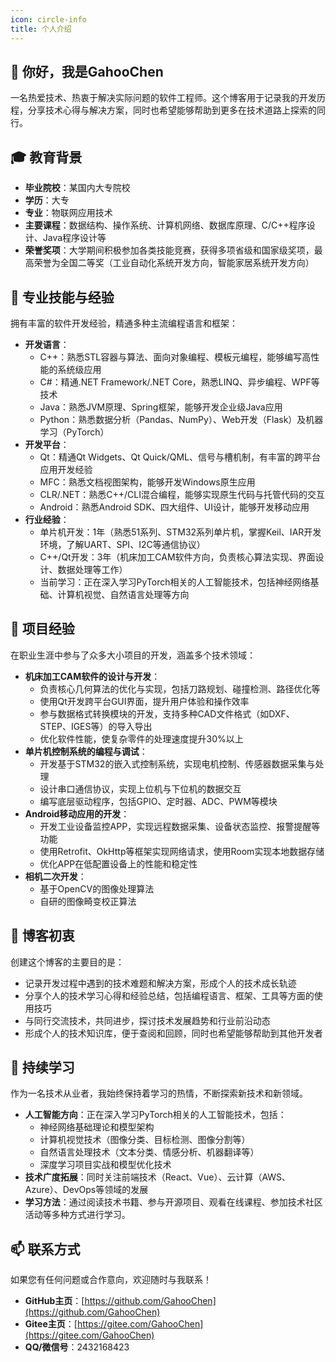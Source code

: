 ```yaml
---
icon: circle-info
title: 个人介绍
---
```


## 👋 你好，我是GahooChen

一名热爱技术、热衷于解决实际问题的软件工程师。这个博客用于记录我的开发历程，分享技术心得与解决方案，同时也希望能够帮助到更多在技术道路上探索的同行。

## 🎓 教育背景

- **毕业院校**：某国内大专院校
- **学历**：大专
- **专业**：物联网应用技术
- **主要课程**：数据结构、操作系统、计算机网络、数据库原理、C/C++程序设计、Java程序设计等
- **荣誉奖项**：大学期间积极参加各类技能竞赛，获得多项省级和国家级奖项，最高荣誉为全国二等奖（工业自动化系统开发方向，智能家居系统开发方向）

## 💼 专业技能与经验

拥有丰富的软件开发经验，精通多种主流编程语言和框架：

- **开发语言**：
  - C++：熟悉STL容器与算法、面向对象编程、模板元编程，能够编写高性能的系统级应用
  - C#：精通.NET Framework/.NET Core，熟悉LINQ、异步编程、WPF等技术
  - Java：熟悉JVM原理、Spring框架，能够开发企业级Java应用
  - Python：熟悉数据分析（Pandas、NumPy）、Web开发（Flask）及机器学习（PyTorch）
- **开发平台**：
  - Qt：精通Qt Widgets、Qt Quick/QML、信号与槽机制，有丰富的跨平台应用开发经验
  - MFC：熟悉文档视图架构，能够开发Windows原生应用
  - CLR/.NET：熟悉C++/CLI混合编程，能够实现原生代码与托管代码的交互
  - Android：熟悉Android SDK、四大组件、UI设计，能够开发移动应用
- **行业经验**：
  - 单片机开发：1年（熟悉51系列、STM32系列单片机，掌握Keil、IAR开发环境，了解UART、SPI、I2C等通信协议）
  - C++/Qt开发：3年（机床加工CAM软件方向，负责核心算法实现、界面设计、数据处理等工作）
  - 当前学习：正在深入学习PyTorch相关的人工智能技术，包括神经网络基础、计算机视觉、自然语言处理等方向

## 🚀 项目经验

在职业生涯中参与了众多大小项目的开发，涵盖多个技术领域：

- **机床加工CAM软件的设计与开发**：
  - 负责核心几何算法的优化与实现，包括刀路规划、碰撞检测、路径优化等
  - 使用Qt开发跨平台GUI界面，提升用户体验和操作效率
  - 参与数据格式转换模块的开发，支持多种CAD文件格式（如DXF、STEP、IGES等）的导入导出
  - 优化软件性能，使复杂零件的处理速度提升30%以上
- **单片机控制系统的编程与调试**：
  - 开发基于STM32的嵌入式控制系统，实现电机控制、传感器数据采集与处理
  - 设计串口通信协议，实现上位机与下位机的数据交互
  - 编写底层驱动程序，包括GPIO、定时器、ADC、PWM等模块
- **Android移动应用的开发**：
  - 开发工业设备监控APP，实现远程数据采集、设备状态监控、报警提醒等功能
  - 使用Retrofit、OkHttp等框架实现网络请求，使用Room实现本地数据存储
  - 优化APP在低配置设备上的性能和稳定性
- **相机二次开发**：
  - 基于OpenCV的图像处理算法
  - 自研的图像畸变校正算法

## 📝 博客初衷

创建这个博客的主要目的是：

- 记录开发过程中遇到的技术难题和解决方案，形成个人的技术成长轨迹
- 分享个人的技术学习心得和经验总结，包括编程语言、框架、工具等方面的使用技巧
- 与同行交流技术，共同进步，探讨技术发展趋势和行业前沿动态
- 形成个人的技术知识库，便于查阅和回顾，同时也希望能够帮助到其他开发者

## 🌱 持续学习

作为一名技术从业者，我始终保持着学习的热情，不断探索新技术和新领域。

- **人工智能方向**：正在深入学习PyTorch相关的人工智能技术，包括：
  - 神经网络基础理论和模型架构
  - 计算机视觉技术（图像分类、目标检测、图像分割等）
  - 自然语言处理技术（文本分类、情感分析、机器翻译等）
  - 深度学习项目实战和模型优化技术
- **技术广度拓展**：同时关注前端技术（React、Vue）、云计算（AWS、Azure）、DevOps等领域的发展
- **学习方法**：通过阅读技术书籍、参与开源项目、观看在线课程、参加技术社区活动等多种方式进行学习。

## 📫 联系方式

如果您有任何问题或合作意向，欢迎随时与我联系！

- **GitHub主页**：[https://github.com/GahooChen](https://github.com/GahooChen)
- **Gitee主页**：[https://gitee.com/GahooChen](https://gitee.com/GahooChen)
- **QQ/微信号**：2432168423

